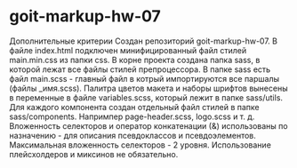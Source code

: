 # goit-markup-hw-07

Дополнительные критерии
Создан репозиторий goit-markup-hw-07.
В файле index.html подключен минифицированный файл стилей main.min.css из папки css.
В корне проекта создана папка sass, в которой лежат все файлы стилей препроцессора.
В папке sass есть файл main.scss - главный файл в котрый импортируются все паршалы (файлы _имя.scss).
Палитра цветов макета и наборы шрифтов вынесены в переменные в файле variables.scss, который лежит в папке sass/utils.
Для каждого компонента создан отдельный файл стилей в папке sass/components. Напримпер page-header.scss, logo.scss и т. д.
Вложенность селекторов и оператор конкатенации (&) использованы по назначению - для описания псевдоклассов и псевдоэлементов.
Максимальная вложенность селекторов - 2 уровня.
Использование плейсхолдеров и миксинов не обязательно.
